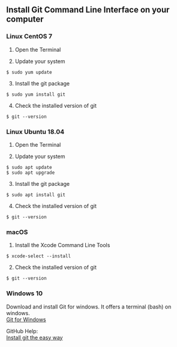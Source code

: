 ## Install Git Command Line Interface on your computer

### Linux CentOS 7

1. Open the Terminal

2. Update your system
```console
$ sudo yum update
```
3. Install the git package
```console
$ sudo yum install git
```
4. Check the installed version of git
```console
$ git --version
```

### Linux Ubuntu 18.04

1. Open the Terminal

2. Update your system
```console
$ sudo apt update
$ sudo apt upgrade
```
3. Install the git package
```console
$ sudo apt install git
```
4. Check the installed version of git
```console
$ git --version
```
### macOS
1. Install the Xcode Command Line Tools
```console
$ xcode-select --install
```
2. Check the installed version of git
```console
$ git --version
```

### Windows 10
Download and install Git for windows. It offers a terminal (bash) on windows.    
[Git for Windows](https://gitforwindows.org/)

GitHub Help:    
[Install git the easy way](https://gist.github.com/derhuerst/1b15ff4652a867391f03)
